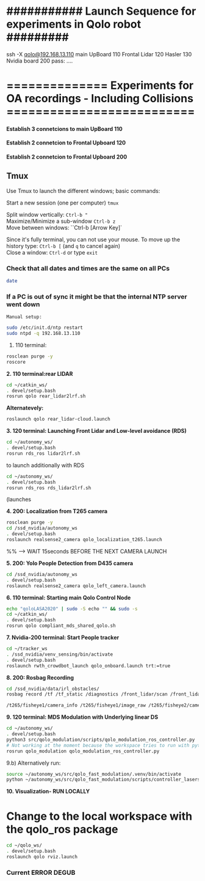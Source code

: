# ########### Launch Sequence for experiments in Qolo robot ######### #
ssh -X qolo@192.168.13.110
main UpBoard 110
Frontal Lidar 120
Hasler 130
Nvidia board 200
	pass: ....

# ============== Experiments for OA recordings - Including Collisions ========================== #

#### Establish 3 connetcions to main UpBoard 110
#### Establish 2 connetcion to Frontal Upboard 120
#### Establish 2 connetcion to Frontal Upboard 200

## Tmux
Use Tmux to launch the different windows; basic commands:  

Start a new session (one per computer) `tmux`  
  
Split window vertically: `Ctrl-b "`  
Maximize/Minimize a sub-window `Ctrl-b z`  
Move between windows: ``Ctrl-b [Arrow Key]`  

Since it's fully terminal, you can not use your mouse. To move up the history type: `Ctrl-b [` (and `q` to cancel again)  
Close a window: `Ctrl-d` or type `exit`  

### Check that all dates and times are the same on all PCs ###
``` bash
date
```

### If a PC is out of sync it might be that the internal NTP server went down ###
	Manual setup:
``` bash
sudo /etc/init.d/ntp restart
sudo ntpd -q 192.168.13.110
```

1. 110 terminal:
``` bash
rosclean purge -y
roscore
```

**2. 110 terminal:rear LIDAR**
``` bash
cd ~/catkin_ws/
. devel/setup.bash
rosrun qolo rear_lidar2lrf.sh
```
**Alternatevely:**
``` bash
roslaunch qolo rear_lidar-cloud.launch
```
**3. 120 terminal: Launching Front Lidar and Low-level avoidance (RDS)**
``` bash
cd ~/autonomy_ws/
. devel/setup.bash
rosrun rds_ros lidar2lrf.sh
```

to launch additionally with RDS
``` bash
cd ~/autonomy_ws/
. devel/setup.bash
rosrun rds_ros rds_lidar2lrf.sh
```
(launches 


**4. 200: Localization from T265 camera**
``` bash
rosclean purge -y
cd /ssd_nvidia/autonomy_ws
. devel/setup.bash 
roslaunch realsense2_camera qolo_localization_t265.launch
```
%% --> WAIT 15seconds  BEFORE THE NEXT CAMERA LAUNCH

**5. 200: Yolo People Detection from D435 camera**
``` bash
cd /ssd_nvidia/autonomy_ws
. devel/setup.bash 
roslaunch realsense2_camera qolo_left_camera.launch
```

**6. 110 terminal: Starting main Qolo Control Node**
``` bash
echo "qoloLASA2020" | sudo -S echo "" && sudo -s
cd ~/catkin_ws/
. devel/setup.bash
rosrun qolo compliant_mds_shared_qolo.sh
```

**7. Nvidia-200 terminal:  Start People tracker**
``` bash
cd ~/tracker_ws
. /ssd_nvidia/venv_sensing/bin/activate
. devel/setup.bash
roslaunch rwth_crowdbot_launch qolo_onboard.launch trt:=true
```

**8. 200: Rosbag Recording**
``` bash
cd /ssd_nvidia/data/irl_obstacles/
rosbag record /tf /tf_static /diagnostics /front_lidar/scan /front_lidar/scan_all /front_lidar/velodyne_points /rear_lidar/velodyne_points /rear_lidar/scan /rear_lidar/scan_all /joint_states /qolo/compliance/svr /qolo/user_commands /qolo/emergency /qolo/odom /qolo/pose2D /qolo/remote_commands /qolo/twist /rds_to_gui /rokubi_node_front/ft_sensor_measurements /rosout /rosout_agg /t265/accel/imu_info /t265/accel/sample /t265/gyro/imu_info /t265/gyro/sample /t265/odom/sample

/t265/fisheye1/camera_info /t265/fisheye1/image_raw /t265/fisheye2/camera_info /t265/fisheye2/image_raw
```

**9. 120 terminal: MDS Modulation with Underlying linear DS**
``` bash
cd ~/autonomy_ws/
. devel/setup.bash 
python3 src/qolo_modulation/scripts/qolo_modulation_ros_controller.py
# Not working at the moment because the workspace tries to run with python3
rosrun qolo_modulation qolo_modulation_ros_controller.py
```

9.b) Alternatively run:
``` bash
source ~/autonomy_ws/src/qolo_fast_modulation/.venv/bin/activate
python ~/autonomy_ws/src/qolo_fast_modulation/scripts/controller_laserscan.py
```

<!-- Alternative run: -->
<!-- ``` bash -->
<!-- ``` -->

**10. Visualization- RUN LOCALLY**
# Change to the local workspace with the qolo_ros package
``` bash
cd ~/qolo_ws/
. devel/setup.bash
roslaunch qolo rviz.launch
```
### Current ERROR DEGUB ####
